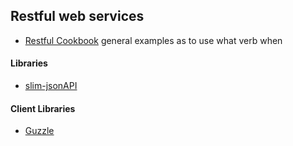 ## Restful web services

* [Restful Cookbook](http://restcookbook.com/) general examples as to use what verb when

#### Libraries 

* [slim-jsonAPI](https://github.com/entomb/slim-json-api)

#### Client Libraries

* [Guzzle](http://guzzle.readthedocs.org/en/latest/)


